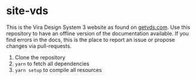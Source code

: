 # site-vds

This is the Vira Design System 3 website as found on [getvds.com](https://getvds.com). Use this repository to have an offline version of the documentation available. If you find errors in the docs, this is the place to report an issue or propose changes via pull-requests.

1. Clone the repository
2. `yarn` to fetch all dependencies
3. `yarn setup` to compile all resources
